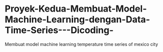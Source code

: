 # Proyek-Kedua-Membuat-Model-Machine-Learning-dengan-Data-Time-Series---Dicoding-
Membuat model machine learning temperature time series of mexico city
